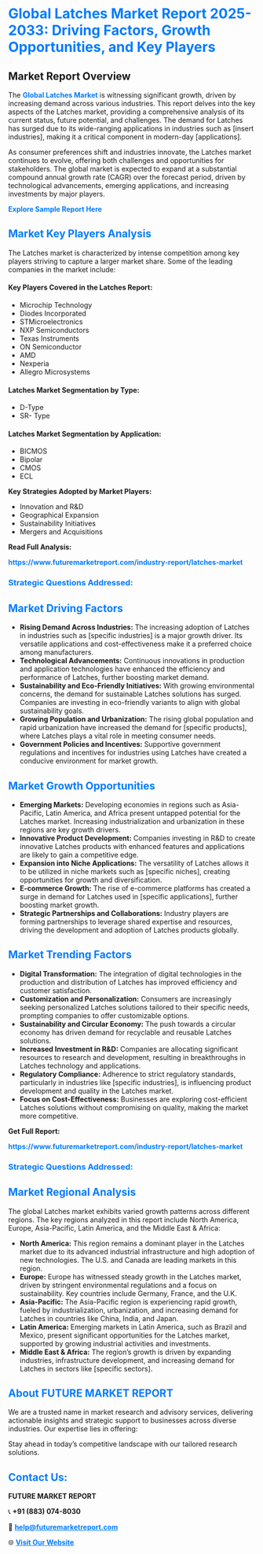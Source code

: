 <h1 style="color: #007BFF;">Global Latches Market Report 2025-2033: Driving Factors, Growth Opportunities, and Key Players</h1>

<section id="overview">
<h2>Market Report Overview</h2>
<p>The <a href="https://www.futuremarketreport.com/industry-report/latches-market" style="color: #007BFF; text-decoration: none;"><strong>Global Latches Market</strong></a> is witnessing significant growth, driven by increasing demand across various industries. This report delves into the key aspects of the Latches market, providing a comprehensive analysis of its current status, future potential, and challenges. The demand for Latches has surged due to its wide-ranging applications in industries such as [insert industries], making it a critical component in modern-day [applications].</p>
<p>As consumer preferences shift and industries innovate, the Latches market continues to evolve, offering both challenges and opportunities for stakeholders. The global market is expected to expand at a substantial compound annual growth rate (CAGR) over the forecast period, driven by technological advancements, emerging applications, and increasing investments by major players.</p>
</section>

<section id="overview">
<p><a href="https://www.futuremarketreport.com/request-sample/reportId=115418" style="color: #007BFF; text-decoration: none;"><strong>Explore Sample Report Here</strong></a></p>
</section>

<section id="key-players">
<h2 style="color: #007BFF;">Market Key Players Analysis</h2>
<p>The Latches market is characterized by intense competition among key players striving to capture a larger market share. Some of the leading companies in the market include:</p>
<h4>Key Players Covered in the Latches Report:</h4>
<ul><li>Microchip Technology</li><li>Diodes Incorporated</li><li>STMicroelectronics</li><li>NXP Semiconductors</li><li>Texas Instruments</li><li>ON Semiconductor</li><li>AMD</li><li>Nexperia</li><li>Allegro Microsystems</li></ul>
<h4>Latches Market Segmentation by Type:</h4>
<ul><li>D-Type</li><li>SR- Type</li></ul>

<h4>Latches Market Segmentation by Application:</h4>
<ul><li>BICMOS</li><li>Bipolar</li><li>CMOS</li><li>ECL</li></ul>
<p><strong>Key Strategies Adopted by Market Players:</strong></p>
<ul>
<li>Innovation and R&D</li>
<li>Geographical Expansion</li>
<li>Sustainability Initiatives</li>
<li>Mergers and Acquisitions</li>
</ul>
</section>

<section>
<p><strong>Read Full Analysis: </strong></p><a href="https://www.futuremarketreport.com/industry-report/latches-market" style="color: #007BFF; text-decoration: none;"><strong>https://www.futuremarketreport.com/industry-report/latches-market</strong></a>
<h3 style="color: #007BFF;">Strategic Questions Addressed:</h3>
</section>

<section id="driving-factors">
<h2 style="color: #007BFF;">Market Driving Factors</h2>
<ul>
<li><strong>Rising Demand Across Industries:</strong> The increasing adoption of Latches in industries such as [specific industries] is a major growth driver. Its versatile applications and cost-effectiveness make it a preferred choice among manufacturers.</li>
<li><strong>Technological Advancements:</strong> Continuous innovations in production and application technologies have enhanced the efficiency and performance of Latches, further boosting market demand.</li>
<li><strong>Sustainability and Eco-Friendly Initiatives:</strong> With growing environmental concerns, the demand for sustainable Latches solutions has surged. Companies are investing in eco-friendly variants to align with global sustainability goals.</li>
<li><strong>Growing Population and Urbanization:</strong> The rising global population and rapid urbanization have increased the demand for [specific products], where Latches plays a vital role in meeting consumer needs.</li>
<li><strong>Government Policies and Incentives:</strong> Supportive government regulations and incentives for industries using Latches have created a conducive environment for market growth.</li>
</ul>
</section>

<section id="growth-opportunities">
<h2 style="color: #007BFF;">Market Growth Opportunities</h2>
<ul>
<li><strong>Emerging Markets:</strong> Developing economies in regions such as Asia-Pacific, Latin America, and Africa present untapped potential for the Latches market. Increasing industrialization and urbanization in these regions are key growth drivers.</li>
<li><strong>Innovative Product Development:</strong> Companies investing in R&D to create innovative Latches products with enhanced features and applications are likely to gain a competitive edge.</li>
<li><strong>Expansion into Niche Applications:</strong> The versatility of Latches allows it to be utilized in niche markets such as [specific niches], creating opportunities for growth and diversification.</li>
<li><strong>E-commerce Growth:</strong> The rise of e-commerce platforms has created a surge in demand for Latches used in [specific applications], further boosting market growth.</li>
<li><strong>Strategic Partnerships and Collaborations:</strong> Industry players are forming partnerships to leverage shared expertise and resources, driving the development and adoption of Latches products globally.</li>
</ul>
</section>

<section id="trending-factors">
<h2 style="color: #007BFF;">Market Trending Factors</h2>
<ul>
<li><strong>Digital Transformation:</strong> The integration of digital technologies in the production and distribution of Latches has improved efficiency and customer satisfaction.</li>
<li><strong>Customization and Personalization:</strong> Consumers are increasingly seeking personalized Latches solutions tailored to their specific needs, prompting companies to offer customizable options.</li>
<li><strong>Sustainability and Circular Economy:</strong> The push towards a circular economy has driven demand for recyclable and reusable Latches solutions.</li>
<li><strong>Increased Investment in R&D:</strong> Companies are allocating significant resources to research and development, resulting in breakthroughs in Latches technology and applications.</li>
<li><strong>Regulatory Compliance:</strong> Adherence to strict regulatory standards, particularly in industries like [specific industries], is influencing product development and quality in the Latches market.</li>
<li><strong>Focus on Cost-Effectiveness:</strong> Businesses are exploring cost-efficient Latches solutions without compromising on quality, making the market more competitive.</li>
</ul>
</section>

<section>
<p><strong>Get Full Report: </strong></p><a href="https://www.futuremarketreport.com/industry-report/latches-market" style="color: #007BFF; text-decoration: none;"><strong>https://www.futuremarketreport.com/industry-report/latches-market</strong></a>
<h3 style="color: #007BFF;">Strategic Questions Addressed:</h3>
</section>


<section id="regional-analysis">
<h2 style="color: #007BFF;">Market Regional Analysis</h2>
<p>The global Latches market exhibits varied growth patterns across different regions. The key regions analyzed in this report include North America, Europe, Asia-Pacific, Latin America, and the Middle East & Africa:</p>
<ul>
<li><strong>North America:</strong> This region remains a dominant player in the Latches market due to its advanced industrial infrastructure and high adoption of new technologies. The U.S. and Canada are leading markets in this region.</li>
<li><strong>Europe:</strong> Europe has witnessed steady growth in the Latches market, driven by stringent environmental regulations and a focus on sustainability. Key countries include Germany, France, and the U.K.</li>
<li><strong>Asia-Pacific:</strong> The Asia-Pacific region is experiencing rapid growth, fueled by industrialization, urbanization, and increasing demand for Latches in countries like China, India, and Japan.</li>
<li><strong>Latin America:</strong> Emerging markets in Latin America, such as Brazil and Mexico, present significant opportunities for the Latches market, supported by growing industrial activities and investments.</li>
<li><strong>Middle East & Africa:</strong> The region’s growth is driven by expanding industries, infrastructure development, and increasing demand for Latches in sectors like [specific sectors].</li>
</ul>
</section>

<footer>
<h2 style="color: #007BFF;">About FUTURE MARKET REPORT</h2>
<p>We are a trusted name in market research and advisory services, delivering actionable insights and strategic support to businesses across diverse industries. Our expertise lies in offering:</p>

<p>Stay ahead in today’s competitive landscape with our tailored research solutions.</p>

<h2 style="color: #007BFF;">Contact Us:</h2>
<p><strong>FUTURE MARKET REPORT</strong></p>
<p>📞 <strong>+91 (883) 074-8030</strong></p>
<p>📧 <strong><a href="mailto:help@futuremarketreport.com" style="color: #007BFF;">help@futuremarketreport.com</a></strong></p>
<p>🌐 <strong><a href="https://www.futuremarketreport.com/" style="color: #007BFF;">Visit Our Website</a></strong></p>
</footer>